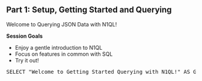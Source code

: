 ## <b>Part 1: Setup, Getting Started and Querying</b>


Welcome to Querying JSON Data with N1QL!

<b>Session Goals</b>

* Enjoy a gentle introduction to N1QL
* Focus on features in common with SQL
* Try it out! 

<pre id="example">
SELECT "Welcome to Getting Started Querying with N1QL!" AS Greeting
</pre>
